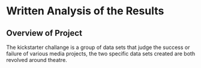 # Written Analysis of the Results
## Overview of Project
  The kickstarter challange is a group of data sets that judge the success or failure of various media projects, the two specific data sets created are both revolved around theatre. 

